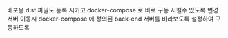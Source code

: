 
배포용 dist 파일도 등록 시키고 docker-compose 로 바로 구동 시킬수 있도록 변경
서버 이동시 docker-compose 에 정의된 back-end 서버를 바라보도록 설정하여 구동하도록 
